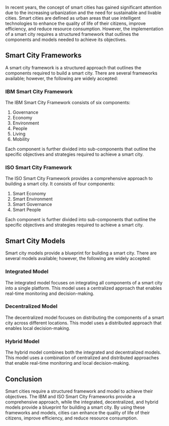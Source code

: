 

In recent years, the concept of smart cities has gained significant attention due to the increasing urbanization and the need for sustainable and livable cities. Smart cities are defined as urban areas that use intelligent technologies to enhance the quality of life of their citizens, improve efficiency, and reduce resource consumption. However, the implementation of a smart city requires a structured framework that outlines the components and models needed to achieve its objectives.

Smart City Frameworks
---------------------

A smart city framework is a structured approach that outlines the components required to build a smart city. There are several frameworks available; however, the following are widely accepted:

### IBM Smart City Framework

The IBM Smart City Framework consists of six components:

1. Governance
2. Economy
3. Environment
4. People
5. Living
6. Mobility

Each component is further divided into sub-components that outline the specific objectives and strategies required to achieve a smart city.

### ISO Smart City Framework

The ISO Smart City Framework provides a comprehensive approach to building a smart city. It consists of four components:

1. Smart Economy
2. Smart Environment
3. Smart Governance
4. Smart People

Each component is further divided into sub-components that outline the specific objectives and strategies required to achieve a smart city.

Smart City Models
-----------------

Smart city models provide a blueprint for building a smart city. There are several models available; however, the following are widely accepted:

### Integrated Model

The integrated model focuses on integrating all components of a smart city into a single platform. This model uses a centralized approach that enables real-time monitoring and decision-making.

### Decentralized Model

The decentralized model focuses on distributing the components of a smart city across different locations. This model uses a distributed approach that enables local decision-making.

### Hybrid Model

The hybrid model combines both the integrated and decentralized models. This model uses a combination of centralized and distributed approaches that enable real-time monitoring and local decision-making.

Conclusion
----------

Smart cities require a structured framework and model to achieve their objectives. The IBM and ISO Smart City Frameworks provide a comprehensive approach, while the integrated, decentralized, and hybrid models provide a blueprint for building a smart city. By using these frameworks and models, cities can enhance the quality of life of their citizens, improve efficiency, and reduce resource consumption.
